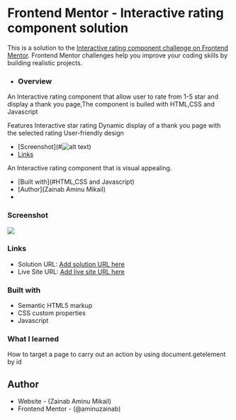 # Frontend Mentor - Interactive rating component solution

This is a solution to the [Interactive rating component challenge on Frontend Mentor](https://www.frontendmentor.io/challenges/interactive-rating-component-koxpeBUmI). Frontend Mentor challenges help you improve your coding skills by building realistic projects. 

- ### Overview
An Interactive rating component that allow user to rate from 1-5 star and display a thank you page,The component is builed with HTML,CSS and Javascript

Features
Interactive star rating
Dynamic display of a thank you page with the selected  rating
User-friendly design

- [Screenshot](#![alt text](Screenshot_19-12-2024_141152_.jpeg))
- [Links](#https://aminuzainab.github.io/probable-meme/)

An Interactive rating component that is visual appealing.
- [Built with](#HTML,CSS and Javascript)
- [Author](Zainab Aminu Mikail)
- 
### Screenshot
![](./Screenshot_19-12-2024_142550_jpeg)

### Links
- Solution URL: [Add solution URL here](https://your-solution-url.com)
- Live Site URL: [Add live site URL here](https://your-live-site-url.com)

### Built with
- Semantic HTML5 markup
- CSS custom properties
- Javascript

### What I learned
How to target a page to carry out an action by using document.getelement by id

## Author
- Website - (Zainab Aminu Mikail)
- Frontend Mentor - (@aminuzainab)
